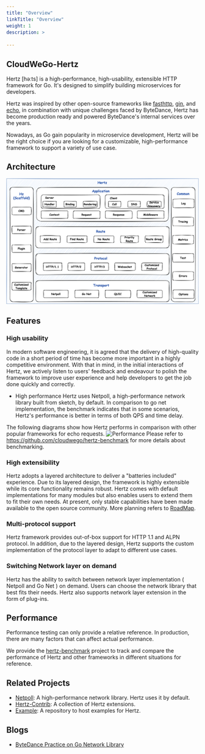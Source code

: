 ```yaml
---
title: "Overview"
linkTitle: "Overview"
weight: 1
description: >

---
```


## CloudWeGo-Hertz
Hertz [həːts] is a high-performance, high-usability, extensible HTTP framework for Go. It's designed to simplify building microservices for developers.

Hertz was inspired by other open-source frameworks like [fasthttp](https://github.com/valyala/fasthttp), [gin](https://github.com/gin-gonic/gin), and [echo](https://github.com/labstack/echo), in combination with unique challenges faced by ByteDance, Hertz has become production ready and powered ByteDance's internal services over the years.

Nowadays, as Go gain popularity in microservice development, Hertz will be the right choice if you are looking for a customizable, high-performance framework to support a variety of use case.

## Architecture
![HERTZ](/img/docs/hertz.png)

## Features
### High usability

In modern software engineering, it is agreed that the delivery of high-quality code in a short period of time has become more important in a highly competitive environment. With that in mind, in the initial interactions of Hertz, we actively listen to users' feedback and endeavour to polish the framework to improve user experience and help developers to get the job done quickly and correctly.

- High performance
Hertz uses Netpoll, a high-performance network library built from sketch, by default. In comparison to go net implementation, the benchmark indicates that in some scenarios, Hertz's performance is better in terms of both QPS and time delay.

The following diagrams show how Hertz performs in comparison with other popular frameworks for echo requests.
 ![Performance](/img/docs/hertz_performance.png)
Please refer to https://github.com/cloudwego/hertz-benchmark for more details about benchmarking.

### High extensibility

Hertz adopts a layered architecture to deliver a "batteries included" experience. Due to its layered design, the framework is highly extensible while its core functionality remains robust. Hertz comes with default implementations for many modules but also enables users to extend them to fit their own needs. At present, only stable capabilities have been made available to the open source community. More planning refers to [RoadMap](https://github.com/cloudwego/hertz/blob/main/ROADMAP.md).

### Multi-protocol support

Hertz framework provides out-of-box support for HTTP 1.1 and ALPN protocol. In addition, due to the layered design, Hertz supports the custom implementation of the protocol layer to adapt to different use cases.

### Switching Network layer on demand

Hertz has the ability to switch between network layer implementation ( Netpoll and Go Net ) on demand. Users can choose the network library that best fits their needs. Hertz also supports network layer extension in the form of plug-ins.

## Performance
Performance testing can only provide a relative reference. In production, there are many factors that can affect actual performance.

We provide the [hertz-benchmark](https://github.com/cloudwego/hertz-benchmark) project to track and compare the performance of Hertz and other frameworks in different situations for reference.



## Related Projects
- [Netpoll](https://github.com/cloudwego/netpoll): A high-performance network library. Hertz uses it by default.
- [Hertz-Contrib](https://github.com/hertz-contrib): A collection of Hertz extensions.
- [Example](https://github.com/cloudwego/hertz-examples): A repository to host examples for Hertz.

## Blogs
- [ByteDance Practice on Go Network Library](https://www.cloudwego.io/blog/2021/10/09/bytedance-practices-on-go-network-library/)
